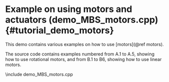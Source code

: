 Example on using motors and actuators (demo_MBS_motors.cpp)  {#tutorial_demo_motors}
==========================

This demo contains various examples on how to use [motors](@ref motors).

The source code contains examples numbered from A.1 to A.5, showing how to use rotational motors, and from B.1 to B6, showing how to use linear motors.

 
\include demo_MBS_motors.cpp

